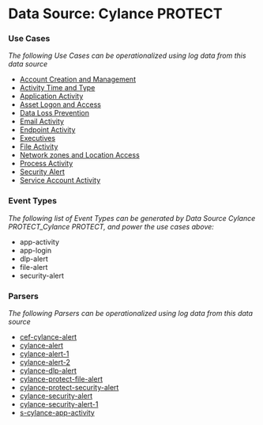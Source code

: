 Data Source: Cylance PROTECT
============================

### Use Cases

_The following Use Cases can be operationalized using log data from this data source_

* [Account Creation and Management](usecase_account_creation_and_management.md)
* [Activity Time  and Type](usecase_activity_time__and_type.md)
* [Application Activity](usecase_application_activity.md)
* [Asset Logon and Access](usecase_asset_logon_and_access.md)
* [Data Loss Prevention](usecase_data_loss_prevention.md)
* [Email Activity](usecase_email_activity.md)
* [Endpoint Activity](usecase_endpoint_activity.md)
* [Executives](usecase_executives.md)
* [File Activity](usecase_file_activity.md)
* [Network zones and Location Access](usecase_network_zones_and_location_access.md)
* [Process Activity](usecase_process_activity.md)
* [Security Alert](usecase_security_alert.md)
* [Service Account Activity](usecase_service_account_activity.md)


### Event Types

_The following list of Event Types can be generated by Data Source Cylance PROTECT_Cylance PROTECT, and power the use cases above:_

- app-activity
- app-login
- dlp-alert
- file-alert
- security-alert


### Parsers

_The following Parsers can be operationalized using log data from this data source_

* [cef-cylance-alert](parserContent_cef-cylance-alert.md)
* [cylance-alert](parserContent_cylance-alert.md)
* [cylance-alert-1](parserContent_cylance-alert-1.md)
* [cylance-alert-2](parserContent_cylance-alert-2.md)
* [cylance-dlp-alert](parserContent_cylance-dlp-alert.md)
* [cylance-protect-file-alert](parserContent_cylance-protect-file-alert.md)
* [cylance-protect-security-alert](parserContent_cylance-protect-security-alert.md)
* [cylance-security-alert](parserContent_cylance-security-alert.md)
* [cylance-security-alert-1](parserContent_cylance-security-alert-1.md)
* [s-cylance-app-activity](parserContent_s-cylance-app-activity.md)
